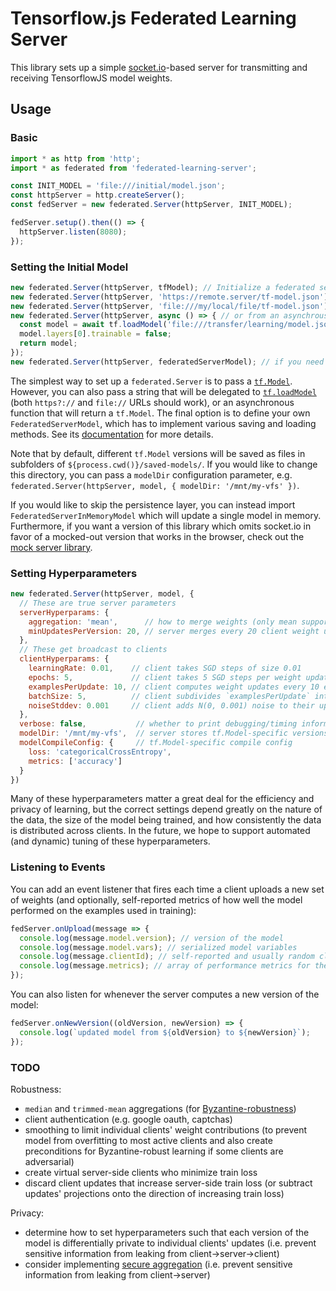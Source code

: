 # Tensorflow.js Federated Learning Server

This library sets up a simple [socket.io](https://socket.io/)-based server for transmitting and receiving
TensorflowJS model weights.

## Usage

### Basic

```js
import * as http from 'http';
import * as federated from 'federated-learning-server';

const INIT_MODEL = 'file:///initial/model.json';
const httpServer = http.createServer();
const fedServer = new federated.Server(httpServer, INIT_MODEL);

fedServer.setup().then(() => {
  httpServer.listen(8080);
});
```

### Setting the Initial Model

```js
new federated.Server(httpServer, tfModel); // Initialize a federated server from an in-memory tf.Model
new federated.Server(httpServer, 'https://remote.server/tf-model.json'); // or from a URL pointing to one
new federated.Server(httpServer, 'file:///my/local/file/tf-model.json'); // (which can be a file URL in Node)
new federated.Server(httpServer, async () => { // or from an asynchrous function returning one
  const model = await tf.loadModel('file:///transfer/learning/model.json');
  model.layers[0].trainable = false;
  return model;
});
new federated.Server(httpServer, federatedServerModel); // if you need fully custom behavior; see below
```

The simplest way to set up a `federated.Server` is to pass a [`tf.Model`](https://js.tensorflow.org/api/latest/#class:Model). However, you can also pass a string that will be delegated to [`tf.loadModel`](https://js.tensorflow.org/api/latest/#loadModel) (both `https?://` and `file://` URLs should work), or an asynchronous function that will return a `tf.Model`. The final option is to define your own `FederatedServerModel`, which has to implement various saving and loading methods. See its [documentation](./models.ts) for more details.

Note that by default, different `tf.Model` versions will be saved as files in subfolders of `${process.cwd()}/saved-models/`. If you would like to change this directory, you can pass a `modelDir` configuration parameter, e.g. `federated.Server(httpServer, model, { modelDir: '/mnt/my-vfs' })`.

If you would like to skip the persistence layer, you can instead import `FederatedServerInMemoryModel` which will update a single model in memory. Furthermore, if you want a version of this library which omits socket.io in favor of a mocked-out version that works in the browser, check out the [mock server library](../mock_server/README.md).

### Setting Hyperparameters

```js
new federated.Server(httpServer, model, {
  // These are true server parameters
  serverHyperparams: {
    aggregation: 'mean',      // how to merge weights (only mean supported now)
    minUpdatesPerVersion: 20, // server merges every 20 client weight updates
  },
  // These get broadcast to clients
  clientHyperparams: {
    learningRate: 0.01,    // client takes SGD steps of size 0.01
    epochs: 5,             // client takes 5 SGD steps per weight update
    examplesPerUpdate: 10, // client computes weight updates every 10 examples
    batchSize: 5,          // client subdivides `examplesPerUpdate` into batches
    noiseStddev: 0.001     // client adds N(0, 0.001) noise to their updates
  },
  verbose: false,           // whether to print debugging/timing information
  modelDir: '/mnt/my-vfs',  // server stores tf.Model-specific versions here
  modelCompileConfig: {     // tf.Model-specific compile config
    loss: 'categoricalCrossEntropy',
    metrics: ['accuracy']
  }
})
```

Many of these hyperparameters matter a great deal for the efficiency and privacy of learning, but the correct settings depend greatly on the nature of the data, the size of the model being trained, and how consistently the data is distributed across clients. In the future, we hope to support automated (and dynamic) tuning of these hyperparameters.

### Listening to Events

You can add an event listener that fires each time a client uploads a new set of weights (and optionally, self-reported metrics of how well the model performed on the examples used in training):

```js
fedServer.onUpload(message => {
  console.log(message.model.version); // version of the model
  console.log(message.model.vars); // serialized model variables
  console.log(message.clientId); // self-reported and usually random client ID
  console.log(message.metrics); // array of performance metrics for the update; only sent for clients configured to `sendMetrics`
});
```

You can also listen for whenever the server computes a new version of the model:

```js
fedServer.onNewVersion((oldVersion, newVersion) => {
  console.log(`updated model from ${oldVersion} to ${newVersion}`);
});
```

### TODO

Robustness:
- `median` and `trimmed-mean` aggregations (for [Byzantine-robustness](https://arxiv.org/abs/1803.01498))
- client authentication (e.g. google oauth, captchas)
- smoothing to limit individual clients' weight contributions (to prevent model from overfitting to most active clients and also create preconditions for Byzantine-robust learning if some clients are adversarial)
- create virtual server-side clients who minimize train loss
- discard client updates that increase server-side train loss (or subtract updates' projections onto the direction of increasing train loss)

Privacy:
- determine how to set hyperparameters such that each version of the model is differentially private to individual clients' updates (i.e. prevent sensitive information from leaking from client->server->client)
- consider implementing [secure aggregation](https://eprint.iacr.org/2017/281) (i.e. prevent sensitive information from leaking from client->server)
